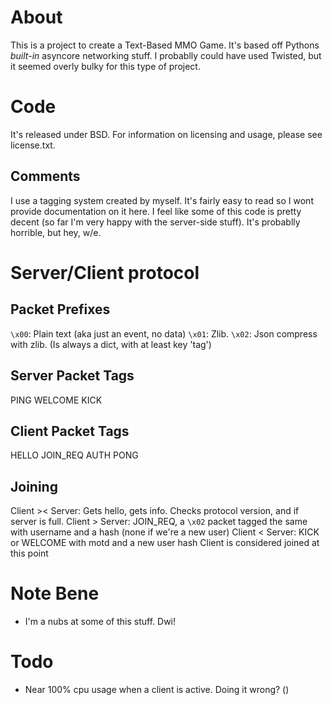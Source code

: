 # About
This is a project to create a Text-Based MMO Game. It's based off Pythons *built-in* asyncore networking stuff. I probablly could have used Twisted, but it seemed overly bulky for this type of project. 

# Code
It's released under BSD. For information on licensing and usage, please see license.txt.

## Comments
I use a tagging system created by myself. It's fairly easy to read so I wont provide documentation on it here. I feel like some of this code is pretty decent (so far I'm very happy with the server-side stuff). It's probablly horrible, but hey, w/e.

# Server/Client protocol
## Packet Prefixes
`\x00`: Plain text (aka just an event, no data)
`\x01`: Zlib.
`\x02`: Json compress with zlib. (Is always a dict, with at least key 'tag')

## Server Packet Tags
PING
WELCOME
KICK

## Client Packet Tags
HELLO
JOIN_REQ
AUTH
PONG

## Joining
Client >< Server: Gets hello, gets info. Checks protocol version, and if server is full.
Client > Server: JOIN_REQ, a `\x02` packet tagged the same with username and a hash (none if we're a new user)
Client < Server: KICK or WELCOME with motd and a new user hash
Client is considered joined at this point

# Note Bene
- I'm a nubs at some of this stuff. Dwi!

# Todo
- Near 100% cpu usage when a client is active. Doing it wrong? ()